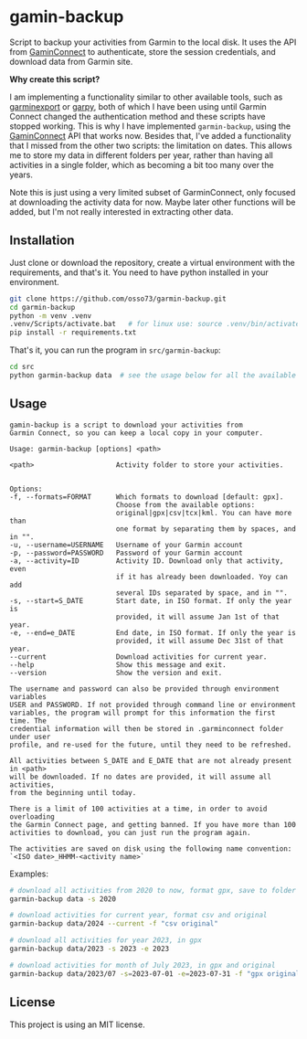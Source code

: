# gamin-backup

Script to backup your activities from Garmin to the local disk. It uses the API from [GaminConnect](https://github.com/cyberjunky/python-garminconnect) to authenticate, store the session credentials, and download data from Garmin site. 


**Why create this script?**

I am implementing a functionality similar to other available tools, such as [garminexport](https://github.com/petergardfjall/garminexport) or [garpy](https://github.com/felipeam86/garpy), both of which I have been using until Garmin Connect changed the authentication method and these scripts have stopped working. This is why I have implemented ``garmin-backup``, using the [GaminConnect](https://github.com/cyberjunky/python-garminconnect) API that works now. Besides that, I've added a functionality that I missed from the other two scripts: the limitation on dates. This allows me to store my data in different folders per year, rather than having all activities in a single folder, which as becoming a bit too many over the years.

Note this is just using a very limited subset of GarminConnect, only focused at downloading the activity data for now. Maybe later other functions will be added, but I'm not really interested in extracting other data.



## Installation

Just clone or download the repository, create a virtual environment with the requirements, and that's it. You need to have python installed in your environment.

```bash
git clone https://github.com/osso73/garmin-backup.git
cd garmin-backup
python -m venv .venv
.venv/Scripts/activate.bat   # for linux use: source .venv/bin/activate
pip install -r requirements.txt
```

That's it, you can run the program in `src/garmin-backup`:

```bash
cd src
python garmin-backup data  # see the usage below for all the available options
```



## Usage

    gamin-backup is a script to download your activities from 
    Garmin Connect, so you can keep a local copy in your computer.

    Usage: garmin-backup [options] <path>

    <path>                    Activity folder to store your activities.


    Options:
    -f, --formats=FORMAT      Which formats to download [default: gpx].
                              Choose from the available options: 
                              original|gpx|csv|tcx|kml. You can have more than 
                              one format by separating them by spaces, and in "".
    -u, --username=USERNAME   Username of your Garmin account
    -p, --password=PASSWORD   Password of your Garmin account
    -a, --activity=ID         Activity ID. Download only that activity, even 
                              if it has already been downloaded. Yoy can add
                              several IDs separated by space, and in "".
    -s, --start=S_DATE        Start date, in ISO format. If only the year is
                              provided, it will assume Jan 1st of that year.
    -e, --end=e_DATE          End date, in ISO format. If only the year is
                              provided, it will assume Dec 31st of that year.
    --current                 Download activities for current year.
    --help                    Show this message and exit.
    --version                 Show the version and exit.

    The username and password can also be provided through environment variables 
    USER and PASSWORD. If not provided through command line or environment 
    variables, the program will prompt for this information the first time. The 
    credential information will then be stored in .garminconnect folder under user
    profile, and re-used for the future, until they need to be refreshed.

    All activities between S_DATE and E_DATE that are not already present in <path> 
    will be downloaded. If no dates are provided, it will assume all activities, 
    from the beginning until today.

    There is a limit of 100 activities at a time, in order to avoid overloading
    the Garmin Connect page, and getting banned. If you have more than 100 
    activities to download, you can just run the program again.

    The activities are saved on disk using the following name convention: 
    `<ISO date>_HHMM-<activity name>`


Examples:
```bash
# download all activities from 2020 to now, format gpx, save to folder ./data
garmin-backup data -s 2020

# download activities for current year, format csv and original
garmin-backup data/2024 --current -f "csv original"

# download all activities for year 2023, in gpx
garmin-backup data/2023 -s 2023 -e 2023

# download activities for month of July 2023, in gpx and original
garmin-backup data/2023/07 -s=2023-07-01 -e=2023-07-31 -f "gpx original"
```


## License

This project is using an MIT license.
